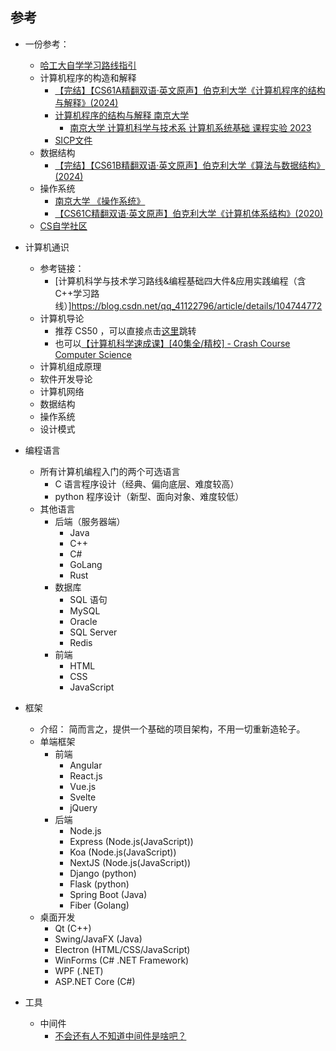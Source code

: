 ## 参考
- 一份参考：
    - [哈工大自学学习路线指引](https://jowus72zrc.feishu.cn/wiki/Khl9wKWO7iuKKpkTUEOcqRzvnVh)
    - 计算机程序的构造和解释
        - [【完结】【CS61A精翻双语·英文原声】伯克利大学《计算机程序的结构与解释》(2024)](https://www.bilibili.com/video/BV1sy411z7nA?)
        - [计算机程序的结构与解释 南京大学](https://sicp.pascal-lab.net/2024/)
            - [南京大学 计算机科学与技术系 计算机系统基础 课程实验 2023](https://nju-projectn.github.io/ics-pa-gitbook/ics2023/)
        - [SICP文件](https://mitp-content-server.mit.edu/books/content/sectbyfn/books_pres_0/6515/sicp.zip/index.html)
    - 数据结构
        - [【完结】【CS61B精翻双语·英文原声】伯克利大学《算法与数据结构》(2024)](https://www.bilibili.com/video/BV1hJ4m1M7ZA/?)
    - 操作系统
        - [南京大学 《操作系统》](https://jyywiki.cn/OS/2023/index.html)
        - [【CS61C精翻双语·英文原声】伯克利大学《计算机体系结构》(2020)](https://www.bilibili.com/video/BV17b42177VG?s)
    - [CS自学社区](https://www.learncs.site/docs/intro)


- 计算机通识
    - 参考链接：
        - [计算机科学与技术学习路线&编程基础四大件&应用实践编程（含C++学习路线）]https://blog.csdn.net/qq_41122796/article/details/104744772
    - 计算机导论
        - 推荐 CS50 ，可以直接点击[这里](https://www.bilibili.com/video/BV1HW4y1A7Yi/)跳转
        - 也可以[【计算机科学速成课】[40集全/精校] - Crash Course Computer Science](https://www.bilibili.com/video/BV1EW411u7th/?)
    - 计算机组成原理
    - 软件开发导论
    - 计算机网络
    - 数据结构
    - 操作系统
    - 设计模式

- 编程语言
    - 所有计算机编程入门的两个可选语言
        - C 语言程序设计（经典、偏向底层、难度较高）
        - python 程序设计（新型、面向对象、难度较低）
    - 其他语言
        - 后端（服务器端）
            - Java
            - C++
            - C#
            - GoLang
            - Rust
        - 数据库
            - SQL 语句
            - MySQL
            - Oracle
            - SQL Server
            - Redis
        - 前端
            - HTML
            - CSS
            - JavaScript
- 框架
    - 介绍：
        简而言之，提供一个基础的项目架构，不用一切重新造轮子。
    - 单端框架
        - 前端
            - Angular 
            - React.js
            - Vue.js
            - Svelte
            - jQuery
        - 后端
            - Node.js
            - Express (Node.js(JavaScript))
            - Koa (Node.js(JavaScript))
            - NextJS (Node.js(JavaScript))
            - Django (python)
            - Flask (python)
            - Spring Boot (Java)
            - Fiber (Golang)
    - 桌面开发
        - Qt (C++) 
        - Swing/JavaFX (Java)
        - Electron (HTML/CSS/JavaScript)
        - WinForms (C# .NET Framework)
        - WPF (.NET)
        - ASP.NET Core (C#)

- 工具
    - 中间件
        - [不会还有人不知道中间件是啥吧？](https://blog.csdn.net/qq_43688587/article/details/109045948)